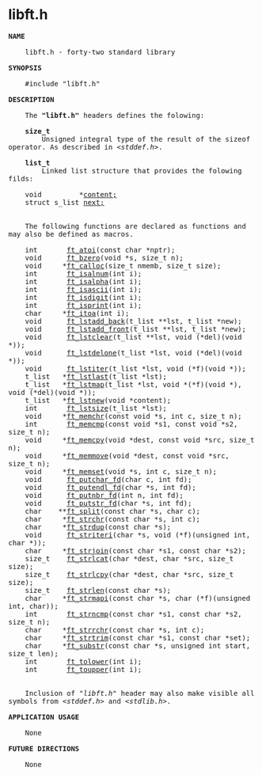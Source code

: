 #  libft.h
<pre style="overflow-x: auto; white-space: pre-wrap; word-wrap: break-word;">
<b>NAME</b>

    libft.h - forty-two standard library

<b>SYNOPSIS</b>

    #include "libft.h"

<b>DESCRIPTION</b>

    The <b>"libft.h"</b> headers defines the folowing:

    <b>size_t</b>
        Unsigned integral type of the result of the sizeof operator. As described in <i>&#60;stddef.h&#62;</i>.

    <b>list_t</b>
        Linked list structure that provides the folowing filds:

    void         *<a href="">content;</a>
    struct s_list <a href="">next;</a>


    The following functions are declared as functions and may also be defined as macros.

    int		  <a href="./doc/ft_atoi">ft_atoi</a>(const char *nptr);
    void	  <a href="./doc/ft_bzero">ft_bzero</a>(void *s, size_t n);
    void	 *<a href="./doc/ft_calloc">ft_calloc</a>(size_t nmemb, size_t size);
    int		  <a href="./doc/ft_isalnum">ft_isalnum</a>(int i);
    int		  <a href="./doc/ft_isalpha">ft_isalpha</a>(int i);
    int		  <a href="./doc/ft_isascii">ft_isascii</a>(int i);
    int		  <a href="./doc/ft_isdigit">ft_isdigit</a>(int i);
    int		  <a href="./doc/ft_isprint">ft_isprint</a>(int i);
    char	 *<a href="./doc/ft_itoa">ft_itoa</a>(int i);
    void	  <a href="./doc/ft_lstadd">ft_lstadd_back</a>(t_list **lst, t_list *new);
    void	  <a href="./doc/ft_lstadd">ft_lstadd_front</a>(t_list **lst, t_list *new);
    void	  <a href="./doc/ft_lstclear">ft_lstclear</a>(t_list **lst, void (*del)(void *));
    void	  <a href="./doc/ft_lstdelone">ft_lstdelone</a>(t_list *lst, void (*del)(void *));
    void	  <a href="./doc/ft_lstiter">ft_lstiter</a>(t_list *lst, void (*f)(void *));
    t_list	 *<a href="./doc/ft_lstlast">ft_lstlast</a>(t_list *lst);
    t_list	 *<a href="./doc/ft_lstmap">ft_lstmap</a>(t_list *lst, void *(*f)(void *), void (*del)(void *));
    t_list	 *<a href="./doc/ft_lstnew">ft_lstnew</a>(void *content);
    int		  <a href="./doc/ft_lstsize">ft_lstsize</a>(t_list *lst);
    void	 *<a href="./doc/ft_memchr">ft_memchr</a>(const void *s, int c, size_t n);
    int		  <a href="./doc/ft_memcmp">ft_memcmp</a>(const void *s1, const void *s2, size_t n);
    void	 *<a href="./doc/ft_memcpy">ft_memcpy</a>(void *dest, const void *src, size_t	n);
    void	 *<a href="./doc/ft_memmove">ft_memmove</a>(void *dest, const void *src, size_t	n);
    void	 *<a href="./doc/ft_memset">ft_memset</a>(void *s, int c, size_t n);
    void	  <a href="./doc/ft_putchar_fd">ft_putchar_fd</a>(char c, int fd);
    void	  <a href="./doc/ft_putendl_fd">ft_putendl_fd</a>(char *s, int fd);
    void	  <a href="./doc/ft_putnbr">ft_putnbr_fd</a>(int n, int fd);
    void	  <a href="./doc/ft_putstr">ft_putstr_fd</a>(char *s, int fd);
    char	**<a href="./doc/ft_split">ft_split</a>(const char *s, char c);
    char	 *<a href="./doc/ft_strchr">ft_strchr</a>(const char *s, int c);
    char	 *<a href="./doc/ft_strdup">ft_strdup</a>(const char *s);
    void	  <a href="./doc/ft_striteri">ft_striteri</a>(char *s, void (*f)(unsigned int, char *));
    char	 *<a href="./doc/ft_strljoin">ft_strjoin</a>(const char *s1, const char *s2);
    size_t	  <a href="./doc/ft_strlcat">ft_strlcat</a>(char *dest, char *src, size_t size);
    size_t	  <a href="./doc/ft_strlcpy">ft_strlcpy</a>(char *dest, char *src, size_t size);
    size_t	  <a href="./doc/ft_strlen">ft_strlen</a>(const char *s);
    char	 *<a href="./doc/ft_strmapi">ft_strmapi</a>(const char *s, char (*f)(unsigned int, char));
    int		  <a href="./doc/ft_strncmp">ft_strncmp</a>(const char *s1, const char *s2, size_t n);
    char	 *<a href="./doc/ft_strrchr">ft_strrchr</a>(const char *s, int c);
    char	 *<a href="./doc/ft_strtrim">ft_strtrim</a>(const char *s1, const char *set);
    char	 *<a href="./doc/ft_substr">ft_substr</a>(const char *s, unsigned int start, size_t len);
    int		  <a href="./doc/ft_tolower">ft_tolower</a>(int i);
    int		  <a href="./doc/ft_toupper">ft_toupper</a>(int i);


    Inclusion of <i>"libft.h"</i> header may also make visible all symbols from <i>&#60;stddef.h&#62;</i> and <i>&#60;stdlib.h&#62;</i>.

<b>APPLICATION USAGE</b>

    None

<b>FUTURE DIRECTIONS</b>

    None
</pre>
